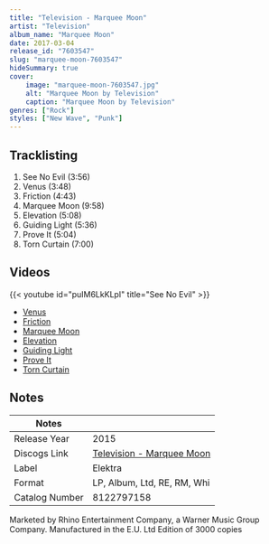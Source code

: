```yaml
---
title: "Television - Marquee Moon"
artist: "Television"
album_name: "Marquee Moon"
date: 2017-03-04
release_id: "7603547"
slug: "marquee-moon-7603547"
hideSummary: true
cover:
    image: "marquee-moon-7603547.jpg"
    alt: "Marquee Moon by Television"
    caption: "Marquee Moon by Television"
genres: ["Rock"]
styles: ["New Wave", "Punk"]
---
```


## Tracklisting
1. See No Evil (3:56)
2. Venus (3:48)
3. Friction (4:43)
4. Marquee Moon (9:58)
5. Elevation (5:08)
6. Guiding Light (5:36)
7. Prove It (5:04)
8. Torn Curtain (7:00)

## Videos
{{< youtube id="puIM6LkKLpI" title="See No Evil" >}}
- [Venus](https://www.youtube.com/watch?v=dsOYZcP9o-4)
- [Friction](https://www.youtube.com/watch?v=vkXDUMQ6nLM)
- [Marquee Moon](https://www.youtube.com/watch?v=g4myghLPLZc)
- [Elevation](https://www.youtube.com/watch?v=VAdRgg9K-Jw)
- [Guiding Light](https://www.youtube.com/watch?v=Ke0e0IyvMXc)
- [Prove It](https://www.youtube.com/watch?v=-kS2t2YTBFs)
- [Torn Curtain](https://www.youtube.com/watch?v=UVAooI5jLaQ)


## Notes

| Notes          |             |
| ---------------| ----------- |
| Release Year   | 2015 |
| Discogs Link   | [Television - Marquee Moon](https://www.discogs.com/release/7603547-Television-Marquee-Moon) |
| Label          | Elektra |
| Format         | LP, Album, Ltd, RE, RM, Whi |
| Catalog Number | 8122797158 |

Marketed by Rhino Entertainment Company, a Warner Music Group Company. Manufactured in the E.U.   Ltd Edition of 3000 copies

